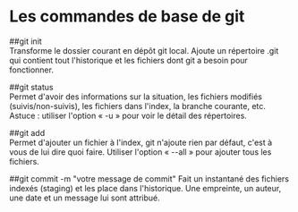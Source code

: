 # Les commandes de base de git

##git init   
Transforme le dossier courant en dépôt git local. Ajoute un répertoire .git qui contient tout l'historique et les fichiers dont git a besoin pour fonctionner.

##git status   
Permet d'avoir des informations sur la situation, les fichiers modifiés (suivis/non-suivis), les fichiers dans l'index, la branche courante, etc.
Astuce : utiliser l'option « -u » pour voir le détail des répertoires.

##git add   
Permet d'ajouter un fichier à l'index, git n'ajoute rien par défaut, c'est à vous de lui dire quoi faire. 
Utiliser l'option « --all » pour ajouter tous les fichiers.

##git commit -m "votre message de commit"
Fait un instantané des fichiers indexés (staging) et les place dans l'historique. Une empreinte, un auteur, une date et un message lui sont attribué.

